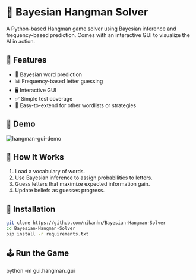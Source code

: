# 🧠 Bayesian Hangman Solver

A Python-based Hangman game solver using Bayesian inference and frequency-based prediction. Comes with an interactive GUI to visualize the AI in action.

## 🚀 Features

- 🧮 Bayesian word prediction
- 📊 Frequency-based letter guessing
- 🖥️ Interactive GUI
- ✅ Simple test coverage
- 🔁 Easy-to-extend for other wordlists or strategies

## 📸 Demo

![hangman-gui-demo](./game.gif)

## 🧠 How It Works

1. Load a vocabulary of words.
2. Use Bayesian inference to assign probabilities to letters.
3. Guess letters that maximize expected information gain.
4. Update beliefs as guesses progress.

## 🔧 Installation

```bash
git clone https://github.com/nikanhn/Bayesian-Hangman-Solver
cd Bayesian-Hangman-Solver
pip install -r requirements.txt
```

## 🕹️ Run the Game

python -m gui.hangman_gui
